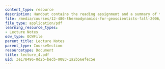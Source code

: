 ```yaml
---
content_type: resource
description: Handout contains the reading assignment and a summary of the lecture.
file: /media/courses/12-480-thermodynamics-for-geoscientists-fall-2006/3e1784960d2bbecb00831a2b56efec5e_lecture_4.pdf
file_type: application/pdf
learning_resource_types:
- Lecture Notes
ocw_type: OCWFile
parent_title: Lecture Notes
parent_type: CourseSection
resourcetype: Document
title: lecture_4.pdf
uid: 3e178496-0d2b-becb-0083-1a2b56efec5e
---
```

